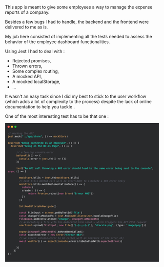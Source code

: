 This app is meant to give some employees a way to manage the expense reports of a company.

Besides a few bugs I had to handle, the backend and the frontend were delivered to me as is.

My job here consisted of implementing all the tests needed to assess the behavior of the employee dashboard functionalities.

Using Jest I had to deal with :

- Rejected promises,
- Thrown errors,
- Some complex routing,
- A mocked API,
- A mocked localStorage,
- ...

It wasn't an easy task since I did my best to stick to the user workflow (which adds a lot of complexity to the process) despite the lack of online documentation to help you tackle .

One of the most interesting test has to be that one :

<img src="carbon.jpg">
